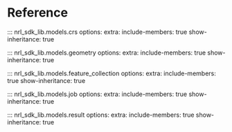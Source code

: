 # Reference


::: nrl_sdk_lib.models.crs
    options:
      extra:
        include-members: true
        show-inheritance: true

::: nrl_sdk_lib.models.geometry
    options:
      extra:
        include-members: true
        show-inheritance: true

::: nrl_sdk_lib.models.feature_collection
    options:
      extra:
        include-members: true
        show-inheritance: true

::: nrl_sdk_lib.models.job
    options:
      extra:
        include-members: true
        show-inheritance: true

::: nrl_sdk_lib.models.result
    options:
      extra:
        include-members: true
        show-inheritance: true
